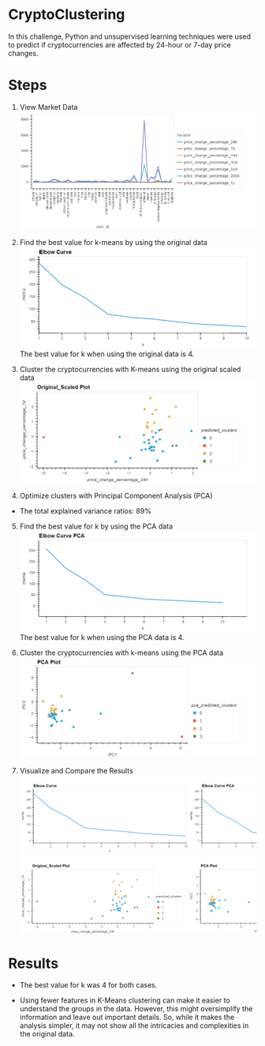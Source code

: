 # CryptoClustering
In this challenge, Python and unsupervised learning techniques were used to predict if cryptocurrencies are affected by 24-hour or 7-day price changes.

# Steps
1. View Market Data
![market_data](Images/market_data.png)

2. Find the best value for k-means by using the original data
![elbow_curve](Images/elbow_curve.png)
The best value for k when using the original data is 4.

3. Cluster the cryptocurrencies with K-means using the original scaled data
![market_scaled_plot](Images/market_scaled_plot.png)

4. Optimize clusters with Principal Component Analysis (PCA) 
* The total explained variance ratios: 89%

5. Find the best value for k by using the PCA data
![elbow_curve_pca](Images/elbow_curve_pca.png)
The best value for k when using the PCA data is 4.

6. Cluster the cryptocurrencies with k-means using the PCA data
![market_pca_plot](Images/market_pca_plot.png)

7. Visualize and Compare the Results
![elbow_curves_comparison](Images/elbow_curves_comparison.png)
![plot_charts_comparison](Images/plot_charts_comparison.png)

# Results
  * The best value for k was 4 for both cases. 

  * Using fewer features in K-Means clustering can make it easier to understand the groups in the data. However, this might oversimplify the information and leave out important details. So, while it makes the analysis simpler, it may not show all the intricacies and complexities in the original data.